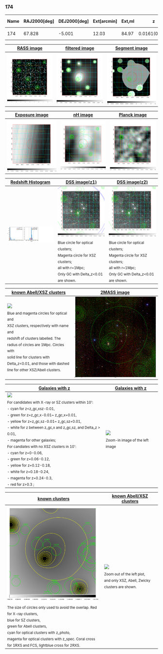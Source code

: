 <div STYLE="page-break-after: always;"></div>

### 174

|Name|RAJ2000[deg]|DEJ2000[deg] |Ext[arcmin]| Ext,ml | z | z_src| C|GC(XSZ,Delta_z<0.01)| GC(OPT,Delta_z<0.01)|GC| R_sig[arcmin] | R500[arcmin] | R500[Mpc]| CRsig[c/s] | CR500[c/s] |L500[1E44 erg/s]|F500[1E-12 erg/s/cm^2]| M500[1E14 Msun]|Tx[keV]|Cnt_sig|Beta|Rc[arcmin]|Comment|Alias|
|---|---|---|---|---|---|------|---|--------|---------|----------|---|---|---|---|---|---|---|---|---|---|---|---|---|---|
|174| 67.828| -5.001| 12.03| 84.97| 0.0161(0.005)| z1, z_opt| S| -| N| N, W| 41.590| 26.314| 0.518| 0.578(0.106)| 0.545(0.100)| 0.046(0.008)| 7.859(1.397)| 0.40(0.04)| 1.22(0.07)| 235.5| 0.713(-0.119+0.158)| 20.322(-4.605+5.145)| -| t489|

|[RASS image](../image/174/174_img.pdf)|[filtered image](../image/174/174_fil.pdf)|[Segment image](../image/174/174_seg.pdf)|
|-------------------|--------------------|-------------------|
| <img src="../image/174/174_img.png" width="300">  | <img src="../image/174/174_fil.png" width="300">   | <img src="../image/174/174_seg.png" width="300">  |

|[Exposure image](../image/174/174_mex.pdf)| [nH image](../image/174/174_nh.pdf)| [Planck image](../image/174/174_p.pdf)|
|-------------------|--------------------|-------------------|
|<img src="../image/174/174_mex.png" width="300">   | <img src="../image/174/174_nh.png" width="300">    | <img src="../image/174/174_p.png" width="300"> |

|[Redshift Histogram](../image/174/174_zg.pdf) | [DSS image(z1)](../image/174/174_dss_z1.pdf)      |  [DSS image(z2)](../image/174/174_dss_z2.pdf)    |
|-------------------|--------------------|-------------------|
|<img src="../image/174/174_zg.png" width="300"> |<img src="../image/174/174_dss_z1.png" width="300"> <sub><br>Blue circle for optical clusters; <br>Magenta circle for XSZ clusters; <br>all with r=1Mpc; <br>Only GC with Delta_z<0.01 are shown. </sub>| <img src="../image/174/174_dss_z2.png" width="300"><sub><br>Blue circle for optical clusters; <br>Magenta circle for XSZ clusters; <br>all with r=1Mpc; <br>Only GC with Delta_z<0.01 are shown. </sub> |

|[known Abell/XSZ clusters](../image/174/174_m.pdf) | [2MASS image](../image/174/174_2mass.pdf)      |
|-------------------|-------------------|
|<img src=../image/174/174_m.png width="300"> <br><sub>Blue and magenta circles for optical and <br>XSZ clusters, respectively with name and <br>redshift of clusters labelled. The <br>radius of circles are 1Mpc. Circles with <br>solid line for clusters with <br>Delta_z<0.01, and those with dashed <br>line for other XSZ/Abell clusters.        </sub>|<img src="../image/174/174_2mass.png" width="300">  |

|[Galaxies with z](../image/174/174_opt_ned.pdf) |[Galaxies with z](../image/174/174_opt_ned_zoom.pdf) |
|-------------------|-------------------|
| <img src=../image/174/174_opt_ned.png width="300"> <br><sub> For candidates with X-ray or SZ clusters within 10': <br> - cyan for z<z_gc,xsz-0.01, <br> - green for z=z_gc,x-0.01~ z_gc,x+0.01, <br> - yellow for z=z_gc,sz-0.01~ z_gc,sz+0.01, <br> - white for z between z_gc,x and z_gc,sz, and Delta_z > 0.01, <br> - magenta for other galaxies; <br>For candiates with no XSZ clusters in 10': <br> - cyan for z=0-0.06, <br> - green for z=0.06-0.12, <br> - yellow for z=0.12-0.18, <br> - white for z=0.18-0.24, <br> - magenta for z=0.24-0.3, <br> - red for z>0.3 ;  </sub>|<img src=../image/174/174_opt_ned_zoom.png width="300">  <br><sub> Zoom-in image of the left image</sub>|

|[known clusters](../image/174/174_gc.pdf) |[known Abell/XSZ clusters](../image/174/174_gc_large.pdf) |
|-------------------|-------------------|
| <img src=../image/174/174_gc.png width="300"> <br><sub> The size of circles only used to avoid the overlap. Red for X-ray clusters, <br> blue for SZ clusters, <br> green for Abell clusters, <br> cyan for optical clusters with z_photo, <br> magenta for optical clusters with z_spec. Coral cross for 1RXS and FCS, lightblue cross for 2RXS. </sub>|<img src=../image/174/174_gc_large.png width="300"> <br><sub> Zoom out of the left plot, <br> and only XSZ, Abell, Zwicky clusters are shown. </sub> |



